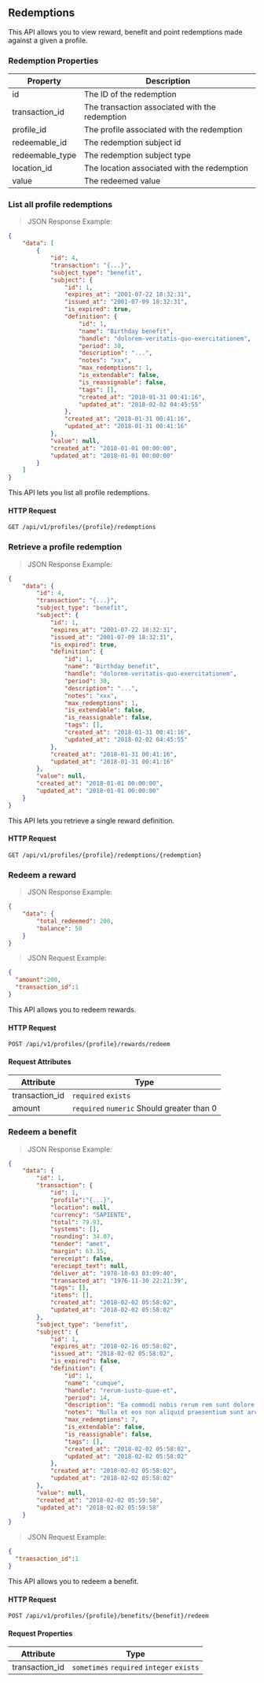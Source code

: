 ## Redemptions

This API allows you to view reward, benefit and point redemptions made against a given a profile.

### Redemption Properties

| Property       | Description                                          |
|-----------------|------------------------------------------------------|
| id              | The ID of the redemption                             |
| transaction_id  | The transaction associated with the redemption       |
| profile_id      | The profile associated with the redemption           |
| redeemable_id   | The redemption subject id |
| redeemable_type | The redemption subject type                             |
| location_id     | The location associated with the redemption          |
| value           | The redeemed value                                |




### List all profile redemptions

> JSON Response Example:
                
```json
{
    "data": [
        {
            "id": 4,
            "transaction": "{...}",
            "subject_type": "benefit",
            "subject": {
                "id": 1,
                "expires_at": "2001-07-22 18:32:31",
                "issued_at": "2001-07-09 18:32:31",
                "is_expired": true,
                "definition": {
                    "id": 1,
                    "name": "Birthday benefit",
                    "handle": "dolorem-veritatis-quo-exercitationem",
                    "period": 30,
                    "description": "...",
                    "notes": "xxx",
                    "max_redemptions": 1,
                    "is_extendable": false,
                    "is_reassignable": false,
                    "tags": [],
                    "created_at": "2018-01-31 00:41:16",
                    "updated_at": "2018-02-02 04:45:55"
                },
                "created_at": "2018-01-31 00:41:16",
                "updated_at": "2018-01-31 00:41:16"
            },
            "value": null,
            "created_at": "2018-01-01 00:00:00",
            "updated_at": "2018-01-01 00:00:00"
        }
    ]
}
```

This API lets you list all profile redemptions.

#### HTTP Request

`GET /api/v1/profiles/{profile}/redemptions`

### Retrieve a profile redemption

> JSON Response Example:
                
```json
{
    "data": {
        "id": 4,
        "transaction": "{...}",
        "subject_type": "benefit",
        "subject": {
            "id": 1,
            "expires_at": "2001-07-22 18:32:31",
            "issued_at": "2001-07-09 18:32:31",
            "is_expired": true,
            "definition": {
                "id": 1,
                "name": "Birthday benefit",
                "handle": "dolorem-veritatis-quo-exercitationem",
                "period": 30,
                "description": "...",
                "notes": "xxx",
                "max_redemptions": 1,
                "is_extendable": false,
                "is_reassignable": false,
                "tags": [],
                "created_at": "2018-01-31 00:41:16",
                "updated_at": "2018-02-02 04:45:55"
            },
            "created_at": "2018-01-31 00:41:16",
            "updated_at": "2018-01-31 00:41:16"
        },
        "value": null,
        "created_at": "2018-01-01 00:00:00",
        "updated_at": "2018-01-01 00:00:00"
    }
}
```

This API lets you retrieve a single reward definition.

#### HTTP Request

`GET /api/v1/profiles/{profile}/redemptions/{redemption}`









### Redeem a reward

> JSON Response Example:
                
```json
{
    "data": {
        "total_redeemed": 200,
        "balance": 50
    }
}
```

> JSON Request Example:

```json
{
  "amount":200,
  "transaction_id":1
}
```


This API allows you to redeem rewards.

#### HTTP Request

`POST /api/v1/profiles/{profile}/rewards/redeem`

#### Request Attributes
| Attribute      | Type                                       |
|----------------|--------------------------------------------|
| transaction_id | `required` `exists`                        |
| amount         | `required` `numeric` Should greater than 0 |



### Redeem a benefit

> JSON Response Example:
                
```json
{
    "data": {
        "id": 1,
        "transaction": {
            "id": 1,
            "profile":"{...}",
            "location": null,
            "currency": "SAPIENTE",
            "total": 79.93,
            "systems": [],
            "rounding": 34.07,
            "tender": "amet",
            "margin": 63.35,
            "ereceipt": false,
            "ereciept_text": null,
            "deliver_at": "1978-10-03 03:09:40",
            "transacted_at": "1976-11-30 22:21:39",
            "tags": [],
            "items": [],
            "created_at": "2018-02-02 05:58:02",
            "updated_at": "2018-02-02 05:58:02"
        },
        "subject_type": "benefit",
        "subject": {
            "id": 1,
            "expires_at": "2018-02-16 05:58:02",
            "issued_at": "2018-02-02 05:58:02",
            "is_expired": false,
            "definition": {
                "id": 1,
                "name": "cumque",
                "handle": "rerum-iusto-quae-et",
                "period": 14,
                "description": "Ea commodi nobis rerum rem sunt dolore. Et voluptate ea adipisci voluptatum. Vel et iste culpa aut sunt consequatur.",
                "notes": "Nulla et eos non aliquid praesentium sunt architecto qui. Nihil quis est temporibus corrupti minima. Sint sed explicabo sit fugit fugit repudiandae.",
                "max_redemptions": 7,
                "is_extendable": false,
                "is_reassignable": false,
                "tags": [],
                "created_at": "2018-02-02 05:58:02",
                "updated_at": "2018-02-02 05:58:02"
            },
            "created_at": "2018-02-02 05:58:02",
            "updated_at": "2018-02-02 05:58:02"
        },
        "value": null,
        "created_at": "2018-02-02 05:59:58",
        "updated_at": "2018-02-02 05:59:58"
    }
}
```

> JSON Request Example:

```json
{
  "transaction_id":1
}
```


This API allows you to redeem a benefit.

#### HTTP Request

`POST /api/v1/profiles/{profile}/benefits/{benefit}/redeem`

#### Request Properties

| Attribute      | Type                                        |
|----------------|---------------------------------------------|
| transaction_id | `sometimes` `required` `integer` `exists`   |

